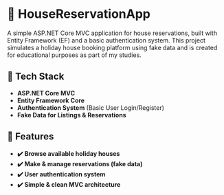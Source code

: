 # 🏡 HouseReservationApp

A simple ASP.NET Core MVC application for house reservations, built with Entity Framework (EF) and a basic authentication system. This project simulates a holiday house booking platform using fake data and is created for educational purposes as part of my studies.

## 🔹 Tech Stack  

- **ASP.NET Core MVC**  
- **Entity Framework Core**  
- **Authentication System** (Basic User Login/Register)  
- **Fake Data for Listings & Reservations**  


## 🔹 Features

- **✔️ Browse available holiday houses**
- **✔️ Make & manage reservations (fake data)**
- **✔️ User authentication system**
- **✔️ Simple & clean MVC architecture**
